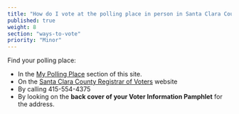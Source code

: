 ```yaml
---
title: "How do I vote at the polling place in person in Santa Clara County?"
published: true
weight: 8
section: "ways-to-vote"
priority: "Minor"
---
```


Find your polling place:  
- In the [My Polling Place](#section-my-polling-place) section of this site.  
- On the [Santa Clara County Registrar of Voters](https://eservices.sccgov.org/rov/?tab=) website  
- By calling 415-554-4375  
- By looking on the **back cover of your Voter Information Pamphlet** for the address.  
